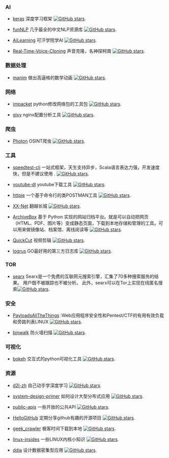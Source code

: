 ### AI

* [keras](https://github.com/keras-team/keras) 深度学习框架 [![GitHub stars](https://img.shields.io/github/stars/keras-team/keras.svg?style=social&label=Star&maxAge=2592000)](https://github.com/keras-team/keras).

* [funNLP](https://github.com/fighting41love/funNLP) 几乎最全的中文NLP资源库 [![GitHub stars](https://img.shields.io/github/stars/fighting41love/funNLP.svg?style=social&label=Star&maxAge=2592000)](https://github.com/fighting41love/funNLP).

* [AiLearning](https://github.com/apachecn/AiLearning) 可汗学院学AI [![GitHub stars](https://img.shields.io/github/stars/apachecn/AiLearning.svg?style=social&label=Star&maxAge=2592000)](https://github.com/apachecn/AiLearning).

* [Real-Time-Voice-Cloning](https://github.com/CorentinJ/Real-Time-Voice-Cloning) 声音克隆，名神探柯南 [![GitHub stars](https://img.shields.io/github/stars/CorentinJ/Real-Time-Voice-Cloning.svg?style=social&label=Star&maxAge=2592000)](https://github.com/CorentinJ/Real-Time-Voice-Cloning).

### 数据处理

* [manim](https://github.com/3b1b/manim) 做出高逼格的数学动画  [![GitHub stars](https://img.shields.io/github/stars/3b1b/manim.svg?style=social&label=Star&maxAge=2592000)](https://github.com/3b1b/manim).


### 网络

* [impacket](https://github.com/SecureAuthCorp/impacket) python修改网络包的工具包  [![GitHub stars](https://img.shields.io/github/stars/SecureAuthCorp/impacket.svg?style=social&label=Star&maxAge=2592000)](https://github.com/SecureAuthCorp/impacket).

* [gixy](https://github.com/yandex/gixy) nginx配置分析工具  [![GitHub stars](https://img.shields.io/github/stars/yandex/gixy.svg?style=social&label=Star&maxAge=2592000)](https://github.com/yandex/gixy).

### 爬虫

* [Photon](https://github.com/s0md3v/Photon) OSINT爬虫  [![GitHub stars](https://img.shields.io/github/stars/s0md3v/Photon.svg?style=social&label=Star&maxAge=2592000)](https://github.com/s0md3v/Photon).



### 工具

* [speedtest-cli](https://github.com/sivel/speedtest-cli) 一站式框架，天生支持异步，Scala语言表达力强，开发速度快，但是不建议使用 . [![GitHub stars](https://img.shields.io/github/stars/sivel/speedtest-cli.svg?style=social&label=Star&maxAge=2592000)](https://github.com/sivel/speedtest-cli).

* [youtube-dl](https://github.com/ytdl-org/youtube-dl) youtube下载工具  [![GitHub stars](https://img.shields.io/github/stars/ytdl-org/youtube-dl.svg?style=social&label=Star&maxAge=2592000)](https://github.com/ytdl-org/youtube-dl).

* [httpie](https://github.com/httpie/httpie) 一个基于命令行的类POSTMAN工具  [![GitHub stars](https://img.shields.io/github/stars/httpie/httpie.svg?style=social&label=Star&maxAge=2592000)](https://github.com/httpie/httpie).

* [XX-Net](https://github.com/XX-net/XX-Net) 翻越长城  [![GitHub stars](https://img.shields.io/github/stars/XX-net/XX-Net.svg?style=social&label=Star&maxAge=2592000)](https://github.com/XX-net/XX-Net).

* [ArchiveBox](https://github.com/ArchiveBox/ArchiveBox) 基于 Python 实现的网站归档平台。就是可以自动把网页（HTML、PDF、图片等）变成静态页面，下载到本地存储和管理的工具。可以用来做镜像站、档案馆、离线阅读等  [![GitHub stars](https://img.shields.io/github/stars/ArchiveBox/ArchiveBox.svg?style=social&label=Star&maxAge=2592000)](https://github.com/ArchiveBox/ArchiveBox).

* [QuickCut](https://github.com/HaujetZhao/QuickCut) 视频剪辑 [![GitHub stars](https://img.shields.io/github/stars/HaujetZhao/QuickCut.svg?style=social&label=Star&maxAge=2592000)](https://github.com/HaujetZhao/QuickCut).

* [logrus](https://github.com/sirupsen/logrus) GO最好用的第三方日志库 [![GitHub stars](https://img.shields.io/github/stars/sirupsen/logrus.svg?style=social&label=Star&maxAge=2592000)](https://github.com/sirupsen/logrus).

### TOR

* [searx](https://github.com/searx/searx) Searx是一个免费的互联网元搜索引擎，汇集了70多种搜索服务的结果。 用户既不被跟踪也不被分析。 此外，searx可以在Tor上实现在线匿名搜索[![GitHub stars](https://img.shields.io/github/stars/searx/searx.svg?style=social&label=Star&maxAge=2592000)](https://github.com/searx/searx).

### 安全

* [PayloadsAllTheThings](https://github.com/swisskyrepo/PayloadsAllTheThings) :Web应用程序安全性和Pentest/CTF的有用有效负载和旁路列表LINUX [![GitHub stars](https://img.shields.io/github/stars/swisskyrepo/PayloadsAllTheThings.svg?style=social&label=Star&maxAge=2592000)](https://github.com/swisskyrepo/PayloadsAllTheThings).

* [binwalk](https://github.com/ReFirmLabs/binwalk) 防火墙扫描 [![GitHub stars](https://img.shields.io/github/stars/ReFirmLabs/binwalk.svg?style=social&label=Star&maxAge=2592000)](https://github.com/ReFirmLabs/binwalk).

### 可视化

* [bokeh](https://github.com/bokeh/bokeh) 交互式的python可视化工具 [![GitHub stars](https://img.shields.io/github/stars/bokeh/bokeh.svg?style=social&label=Star&maxAge=2592000)](https://github.com/bokeh/bokeh).

### 资源

* [d2l-zh](https://github.com/d2l-ai/d2l-zh) 自己动手学深度学习 [![GitHub stars](https://img.shields.io/github/stars/d2l-ai/d2l-zh.svg?style=social&label=Star&maxAge=2592000)](https://github.com/d2l-ai/d2l-zh).

* [system-design-primer](https://github.com/donnemartin/system-design-primer) 如何设计大型分布式应用 [![GitHub stars](https://img.shields.io/github/stars/donnemartin/system-design-primer.svg?style=social&label=Star&maxAge=2592000)](https://github.com/donnemartin/system-design-primer).

* [public-apis](https://github.com/public-apis/public-apis) 一些开放的公共API [![GitHub stars](https://img.shields.io/github/stars/public-apis/public-apis.svg?style=social&label=Star&maxAge=2592000)](https://github.com/public-apis/public-apis).

* [HelloGitHub](https://github.com/521xueweihan/HelloGitHub) 定期分享github有趣的开源项目 [![GitHub stars](https://img.shields.io/github/stars/521xueweihan/HelloGitHub.svg?style=social&label=Star&maxAge=2592000)](https://github.com/521xueweihan/HelloGitHub).

* [geek_crawler](https://github.com/zhengxiaotian/geek_crawler) 极客时间下载到本地 [![GitHub stars](https://img.shields.io/github/stars/zhengxiaotian/geek_crawler.svg?style=social&label=Star&maxAge=2592000)](https://github.com/zhengxiaotian/geek_crawler).

* [linux-insides](https://github.com/0xAX/linux-insides)  一些LINUX内核小知识 [![GitHub stars](https://img.shields.io/github/stars/0xAX/linux-insides.svg?style=social&label=Star&maxAge=2592000)](https://github.com/0xAX/linux-insides).

* [ddia](https://github.com/Vonng/ddia)  设计数据密集型应用 [![GitHub stars](https://img.shields.io/github/stars/Vonng/ddia.svg?style=social&label=Star&maxAge=2592000)](https://github.com/Vonng/ddia).
